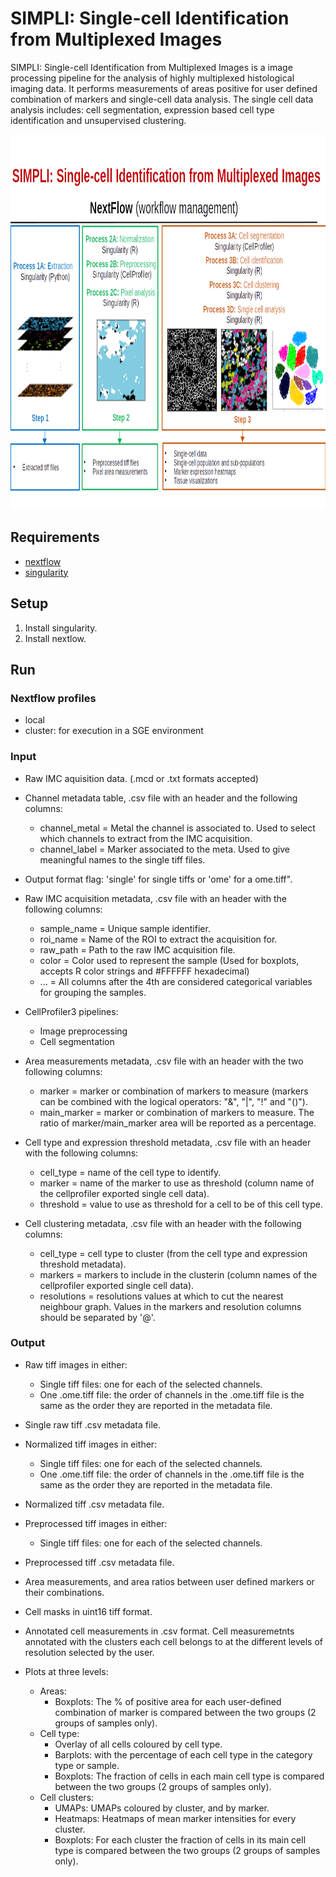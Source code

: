 # SIMPLI: Single-cell Identification from Multiplexed Images

SIMPLI: Single-cell Identification from Multiplexed Images is a image processing pipeline for the analysis of highly multiplexed histological imaging data. It performs measurements of areas positive for user defined combination of markers and single-cell data analysis. The single cell data analysis includes: cell segmentation, expression based cell type identification and unsupervised clustering.

<img src="assets/SIMPLI.png" width="800" height="600">

## Requirements
- [nextflow](https://www.nextflow.io/)
- [singularity](https://sylabs.io/docs/)

## Setup
1. Install singularity.
2. Install nextlow.

## Run

### Nextflow profiles
- local
- cluster: for execution in a SGE environment

### Input
- Raw IMC aquisition data. (.mcd or .txt formats accepted)
- Channel metadata table, .csv file with an header and the following columns:
  - channel_metal = Metal the channel is associated to. Used to select which channels to extract
      from the IMC acquisition.
  - channel_label = Marker associated to the meta. Used to give meaningful names to the single
      tiff files. 
- Output format flag: 'single' for single tiffs or 'ome' for a ome.tiff".

- Raw IMC acquisition metadata, .csv file with an header with the following columns:
  - sample_name = Unique sample identifier.
  - roi_name = Name of the ROI to extract the acquisition for.
  - raw_path = Path to the raw IMC acquisition file.
  - color = Color used to represent the sample (Used for boxplots, accepts R color strings and #FFFFFF hexadecimal)
  - ... = All columns after the 4th are considered categorical variables for grouping the samples.
  
 - CellProfiler3 pipelines:
   - Image preprocessing
   - Cell segmentation

- Area measurements metadata, .csv file with an header with the two following columns:
  - marker = marker or combination of markers to measure (markers can be combined with the logical operators: "&", "|", "!" and "()").
  - main_marker = marker or combination of markers to measure.
  The ratio of marker/main_marker area will be reported as a percentage.
  
- Cell type and expression threshold metadata, .csv file with an header with the following columns:
  - cell_type = name of the cell type to identify.
  - marker = name of the marker to use as threshold (column name of the cellprofiler exported single cell data).
  - threshold = value to use as threshold for a cell to be of this cell type.
  
- Cell clustering metadata, .csv file with an header with the following columns: 
  - cell_type = cell type to cluster (from the cell type and expression threshold metadata).
  - markers = markers to include in the clusterin (column names of the cellprofiler exported single cell data).
  - resolutions = resolutions values at which to cut the nearest neighbour graph.
  Values in the markers and resolution columns should be separated by '@'.

### Output
- Raw tiff images in either:
  - Single tiff files: one for each of the selected channels.
  - One .ome.tiff file: the order of channels in the .ome.tiff file is the same as the order they
    are reported in the metadata file.
- Single raw tiff .csv metadata file.

- Normalized tiff images in either:
  - Single tiff files: one for each of the selected channels.
  - One .ome.tiff file: the order of channels in the .ome.tiff file is the same as the order they
    are reported in the metadata file.
- Normalized tiff .csv metadata file.

- Preprocessed tiff images in either:
  - Single tiff files: one for each of the selected channels.
- Preprocessed tiff .csv metadata file.

- Area measurements, and area ratios between user defined markers or their combinations.

- Cell masks in uint16 tiff format.

- Annotated cell measurements in .csv format.
  Cell measuremetnts annotated with the clusters each cell belongs to at the different levels of
  resolution selected by the user.

- Plots at three levels:
  - Areas:
    - Boxplots: The % of positive area for each user-defined combination of marker is compared between the two groups (2 groups of samples only).
  - Cell type:
    - Overlay of all cells coloured by cell type.
    - Barplots: with the percentage of each cell type in the category type or sample.
    - Boxplots: The fraction of cells in each main cell type is compared between the two groups (2 groups of samples only).  
  - Cell clusters:  
    - UMAPs: UMAPs coloured by cluster, and by marker.
    - Heatmaps: Heatmaps of mean marker intensities for every cluster.
    - Boxplots: For each cluster the fraction of cells in its main cell type is compared between the two groups (2 groups of samples only).  
